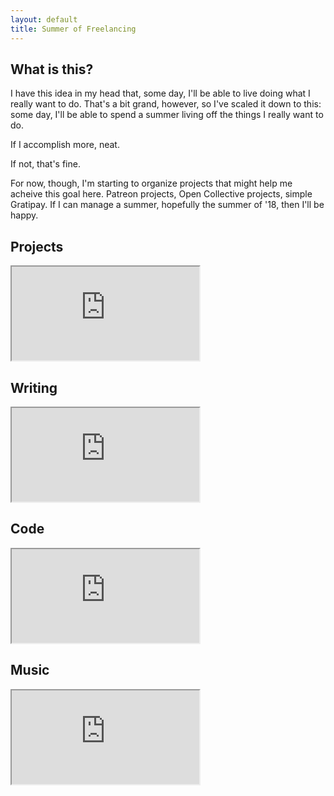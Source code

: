```yaml
---
layout: default
title: Summer of Freelancing
---
```


## What is this?

I have this idea in my head that, some day, I'll be able to live doing what I really want to do. That's a bit grand, however, so I've scaled it down to this: some day, I'll be able to spend a summer living off the things I really want to do.

If I accomplish more, neat.

If not, that's fine.

For now, though, I'm starting to organize projects that might help me acheive this goal here. Patreon projects, Open Collective projects, simple Gratipay. If I can manage a summer, hopefully the summer of '18, then I'll be happy.

## Projects

<iframe src="https://docs.google.com/spreadsheets/d/e/2PACX-1vTAI8BGijcqg8b10gsYNU2io5EY1U3wDthxaP3VUGAWOasPdJezj53Ic31P1WQhcwk2bUZW0NC9z1Br/pubhtml?gid=0&amp;single=true&amp;widget=true&amp;headers=false"></iframe>

## Writing

<iframe src="https://docs.google.com/spreadsheets/d/e/2PACX-1vTAI8BGijcqg8b10gsYNU2io5EY1U3wDthxaP3VUGAWOasPdJezj53Ic31P1WQhcwk2bUZW0NC9z1Br/pubhtml?gid=1030566386&amp;single=true&amp;widget=true&amp;headers=false"></iframe>

## Code

<iframe src="https://docs.google.com/spreadsheets/d/e/2PACX-1vTAI8BGijcqg8b10gsYNU2io5EY1U3wDthxaP3VUGAWOasPdJezj53Ic31P1WQhcwk2bUZW0NC9z1Br/pubhtml?gid=1702830600&amp;single=true&amp;widget=true&amp;headers=false"></iframe>

## Music

<iframe src="https://docs.google.com/spreadsheets/d/e/2PACX-1vTAI8BGijcqg8b10gsYNU2io5EY1U3wDthxaP3VUGAWOasPdJezj53Ic31P1WQhcwk2bUZW0NC9z1Br/pubhtml?gid=1298464805&amp;single=true&amp;widget=true&amp;headers=false"></iframe>
